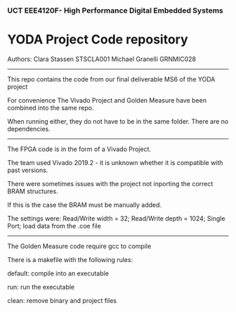 ### UCT EEE4120F- High Performance Digital Embedded Systems
# YODA Project Code repository

Authors:    Clara Stassen       STSCLA001 
            Michael Granelli    GRNMIC028
           
-------------------------------------------------------

This repo contains the code from our final deliverable MS6 of the YODA project

For convenience The Vivado Project and Golden Measure have been combined into the same repo.

When running either, they do not have to be in the same folder. There are no dependencies.

-------------------------------------------------------

The FPGA code is in the form of a Vivado Project.

The team used Vivado 2019.2 - it is unknown whether it is compatible with past versions.

There were sometimes issues with the project not inporting the correct BRAM structures. 

If this is the case the BRAM must be manually added.

The settings were: Read/Write width = 32; Read/Write depth = 1024; Single Port; load data from the .coe file

-------------------------------------------------------

The Golden Measure code require gcc to compile

There is a makefile with the following rules:


default: compile into an executable

run: run the executable

clean: remove binary and project files

